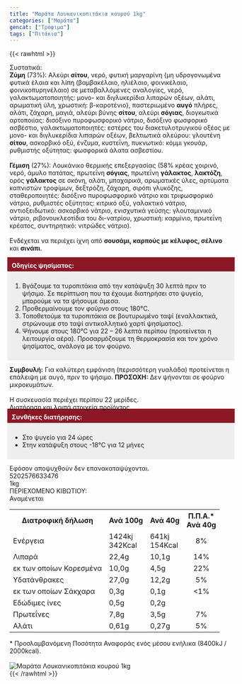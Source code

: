 ```yaml
---
title: "Μαράτα Λουκανικοπιτάκια κουρού 1kg"
categories: ["Μαράτα"]
gencat: ["Τρόφιμα"]
tags: ["Πιτάκια"]
---
```

{{< rawhtml >}}

<div class="sload309"><div class="product"><div id="sistatika">Συστατικά:</div><div class="alltext"><b>Ζύμη</b> (73%): Αλεύρι <b>σίτου</b>, νερό, φυτική μαργαρίνη {μη υδρογονωμένα φυτικά έλαια και λίπη (βαμβακέλαιο, ηλιέλαιο, φοινικέλαιο, φοινικοπυρηνέλαιο) σε μεταβαλλόμενες αναλογίες, νερό, γαλακτωματοποιητής: μονο- και διγλυκερίδια λιπαρών οξέων, αλάτι, αρωματική ύλη, χρωστική: β-καροτένιο}, παστεριωμένο <b>αυγό</b> πλήρες, αλάτι, ζάχαρη, μαγιά, αλεύρι βύνης <b>σίτου</b>, αλεύρι <b>σόγιας</b>, διογκωτικά αρτοποιίας: δισόξινο πυροφωσφορικό νάτριο, δισόξινο φωσφορικό ασβέστιο, γαλακτωματοποιητές: εστέρες του διακετυλοτρυγικού οξέος με μονο- και διγλυκερίδια λιπαρών οξέων, βελτιωτικά αλεύρου: γλουτένη <b>σίτου</b>, ασκορβικό οξύ, ένζυμα, κυστεΐνη, πυκνωτικό: κόμμι γκουάρ, ρυθμιστής οξύτητας: φωσφορικά άλατα ασβεστίου.<br><br><b>Γέμιση</b> (27%): Λουκάνικο θερμικής επεξεργασίας (58% κρέας χοιρινό, νερό, άμυλο πατάτας, πρωτεΐνη <b>σόγιας</b>, πρωτεΐνη <b>γάλακτος</b>, <b>λακτόζη</b>, ορός <b>γάλακτος</b> σε σκόνη, αλάτι, μπαχαρικά, αρωματικές ύλες, αρτύματα καπνιστών τροφίμων, δεξτρόζη, ζάχαρη, σιρόπι γλυκόζης, σταθεροποιητές: δισόξινο πυροφωσφορικό νάτριο και τριφωσφορικό νάτριο, ρυθμιστές οξύτητας: κιτρικό οξύ, γαλακτικό νάτριο, αντιοξειδωτικό: ασκορβικό νάτριο, ενισχυτικά γεύσης: γλουταμινικό νάτριο, ριβονουκλεοτίδια του δι-νατρίου, χρωστική: καρμίνιο, πρωτεΐνη κρέατος, συντηρητικό: νιτρώδες νάτριο).<br><br>Ενδέχεται να περιέχει ίχνη από <b>σουσάμι, καρπούς με κέλυφος, σέλινο</b> και <b>σινάπι</b>.<br><br><div style="background:#8c1825;color:#fff;margin:-5px;padding:10px"><b>Οδηγίες ψησίματος:</b></div><div style="background:#eee;margin:-5px;padding:10px"><ol style="text-align:left"><li>Βγάζουμε τα τυροπιτάκια από την κατάψυξη 30 λεπτά πριν το ψήσιμο. Σε περίπτωση που τα έχουμε διατηρήσει στο ψυγείο, μπορούμε να τα ψήσουμε άμεσα.</li><li>Προθερμαίνουμε τον φούρνο στους 180°C.</li><li>Τοποθετούμε τα τυροπιτάκια σε βουτυρωμένο ταψί (εναλλακτικά, στρώνουμε στο ταψί αντικολλητικό χαρτί ψησίματος).</li><li>Ψήνουμε στους 180°C για 22 – 26 λεπτά περίπου (προτείνεται η λειτουργία αέρα). Προσαρμόζουμε τη θερμοκρασία και τον χρόνο ψησίματος, ανάλογα με τον φούρνο.</li></ol></div><br><b>Συμβουλή:</b> Για καλύτερη εμφάνιση (περισσότερη γυαλάδα) προτείνεται η επάλειψη με αυγό, πριν το ψήσιμο. <b>ΠΡΟΣΟΧΗ:</b> Δεν ψήνονται σε φούρνο μικροκυμάτων.<br><br>Η συσκευασία περιέχει περίπου 22 μερίδες.<br></div><div id="loipa">Διατήρηση και λοιπά στοιχεία προϊόντος</div><div class="alltext"><div style="background:#8c1825;color:#fff;margin:-5px;padding:10px"><b>Συνθήκες διατήρησης:</b></div><div style="background:#eee;margin:-5px;padding:10px"><ul style="text-align:left"><li>Στο ψυγείο για 24 ώρες</li><li>Στην κατάψυξη στους -18°C για 12 μήνες</li></ul></div><br>Εφόσον αποψυχθούν δεν επανακαταψύχονται.</div><div id="barcode"><div id="barimage1"></div><span id="bartext">5202576633476</span></div><div id="varos"><div id="varosimage1"></div><span id="varostext">1kg</span></div><div id="kivotio">ΠΕΡΙΕΧΟΜΕΝΟ ΚΙΒΩΤΙΟΥ:<br>Αναμένεται</div><div class="tabout"><table id="diatable"><tbody><tr><th>Διατροφική δήλωση</th><th>Ανά 100g</th><th>Ανά 40g</th><th>Π.Π.Α.*<br>Ανά 40g</th></tr><tr><td class="texr2">Ενέργεια</td><td class="texr">1424kj<br>342Kcal</td><td class="texr">641kj<br>154Kcal</td><td class="texr" style="text-align:center">8%</td></tr><tr><td class="texr2">Λιπαρά</td><td class="texr">22,4g</td><td class="texr">10,1g</td><td class="texr" style="text-align:center">14%</td></tr><tr><td class="gray">εκ των οποίων Κορεσµένα</td><td class="gray2">10,0g</td><td class="gray2">4,5g</td><td class="gray2" style="text-align:center">22%</td></tr><tr><td class="texr2">Yδατάνθρακες</td><td class="texr">27,0g</td><td class="texr">12,2g</td><td class="texr" style="text-align:center">5%</td></tr><tr><td class="gray">εκ των οποίων Σάκχαρα</td><td class="gray2">0,3g</td><td class="gray2">0,1g</td><td class="gray2" style="text-align:center">&lt;1%</td></tr><tr><td class="texr2">Eδώδιμες ίνες</td><td class="texr">0,5g</td><td class="texr">0,2g</td><td class="texr" style="text-align:center"></td></tr><tr><td class="texr2">Πρωτεΐνες</td><td class="texr">7,8g</td><td class="texr">3,5g</td><td class="texr" style="text-align:center">7%</td></tr><tr><td class="texr2">Αλάτι</td><td class="texr">0,61g</td><td class="texr">0,27g</td><td class="texr" style="text-align:center">5%</td></tr></tbody></table></div><div class="alltext">* Προσλαμβανόμενη Ποσότητα Αναφοράς ενός μέσου ενήλικα (8400kJ / 2000kcal).</div><br><div class="pimg"><img alt="Μαράτα Λουκανικοπιτάκια κουρού 1kg" title="Μαράτα Λουκανικοπιτάκια κουρού 1kg" src="/media/images/marata-loukanikopitakia-kourou-1kg.jpg"></div></div></div>
{{< /rawhtml >}}


